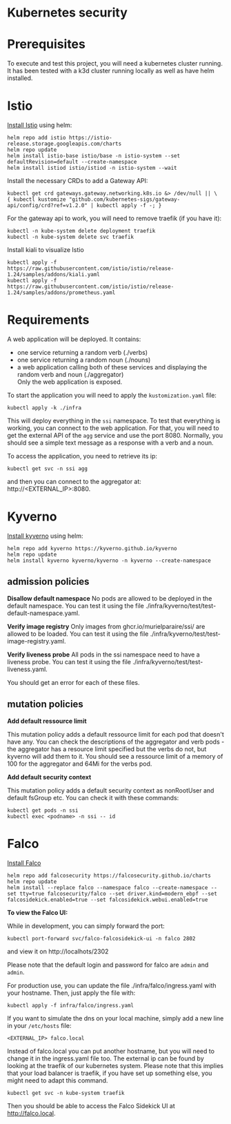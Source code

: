 # Kubernetes security


# Prerequisites

To execute and test this project, you will need a kubernetes cluster running.
It has been tested with a k3d cluster running locally as well as have helm installed.

# Istio

[Install Istio](https://istio.io/latest/docs/setup/install/helm/) using helm:
```
helm repo add istio https://istio-release.storage.googleapis.com/charts
helm repo update
helm install istio-base istio/base -n istio-system --set defaultRevision=default --create-namespace
helm install istiod istio/istiod -n istio-system --wait
```

Install the necessary CRDs to add a Gateway API:
```
kubectl get crd gateways.gateway.networking.k8s.io &> /dev/null || \
{ kubectl kustomize "github.com/kubernetes-sigs/gateway-api/config/crd?ref=v1.2.0" | kubectl apply -f -; }
```

For the gateway api to work, you will need to remove traefik (if you have it):
```
kubectl -n kube-system delete deployment traefik
kubectl -n kube-system delete svc traefik
```

Install kiali to visualize Istio

```
kubectl apply -f https://raw.githubusercontent.com/istio/istio/release-1.24/samples/addons/kiali.yaml
kubectl apply -f https://raw.githubusercontent.com/istio/istio/release-1.24/samples/addons/prometheus.yaml
```


# Requirements

A web application will be deployed. It contains:  
- one service returning a random verb (./verbs)  
- one service returning a random noun (./nouns)  
- a web application calling both of these services and displaying the random verb and noun (./aggregator)  
Only the web application is exposed.

To start the application you will need to apply the `kustomization.yaml` file:
```
kubectl apply -k ./infra
```

This will deploy everything in the `ssi` namespace.
To test that everything is working, you can connect to the web application. For that, you will need to get the external API of the `agg` service and use the port 8080. Normally, you should see a simple text message as a response with a verb and a noun.

To access the application, you need to retrieve its ip:
```
kubectl get svc -n ssi agg
```
and then you can connect to the aggregator at: http://<EXTERNAL_IP>:8080.

# Kyverno

[Install kyverno](https://kyverno.io/docs/installation/methods/) using helm:
```
helm repo add kyverno https://kyverno.github.io/kyverno
helm repo update
helm install kyverno kyverno/kyverno -n kyverno --create-namespace
```

## admission policies

**Disallow default namespace**
No pods are allowed to be deployed in the default namespace.
You can test it using the file ./infra/kyverno/test/test-default-namespace.yaml.

**Verify image registry**
Only images from ghcr.io/murielparaire/ssi/ are allowed to be loaded.
You can test it using the file ./infra/kyverno/test/test-image-registry.yaml.

**Verify liveness probe**
All pods in the ssi namespace need to have a liveness probe.
You can test it using the file ./infra/kyverno/test/test-liveness.yaml.

You should get an error for each of these files.

## mutation policies

**Add default ressource limit**

This mutation policy adds a default ressource limit for each pod that doesn't have any.
You can check the descriptions of the aggregator and verb pods - the aggregator has a resource limit specified but the verbs do not, but kyverno will add them to it.
You should see a ressource limit of a memory of 100 for the aggregator and 64Mi for the verbs pod.


**Add default security context**

This mutation policy adds a default security context as nonRootUser and default fsGroup etc.
You can check it with these commands:
```
kubectl get pods -n ssi
kubectl exec <podname> -n ssi -- id
```

# Falco

[Install Falco](https://falco.org/blog/extend-falco-outputs-with-falcosidekick/)
```
helm repo add falcosecurity https://falcosecurity.github.io/charts
helm repo update
helm install --replace falco --namespace falco --create-namespace --set tty=true falcosecurity/falco --set driver.kind=modern_ebpf --set falcosidekick.enabled=true --set falcosidekick.webui.enabled=true
```

**To view the Falco UI:**  

While in development, you can simply forward the port:
```
kubectl port-forward svc/falco-falcosidekick-ui -n falco 2802
```
and view it on http://localhots/2302

Please note that the default login and password for falco are `admin` and `admin`.

For production use, you can update the file ./infra/falco/ingress.yaml with your hostname. Then, just apply the file with:
```
kubectl apply -f infra/falco/ingress.yaml
```

If you want to simulate the dns on your local machine, simply add a new line in your `/etc/hosts` file:
```
<EXTERNAL_IP> falco.local
```
Instead of falco.local you can put another hostname, but you will need to change it in the ingress.yaml file too.
The external ip can be found by looking at the traefik of our kubernetes system. Please note that this implies that your load balancer is traefik, if you have set up something else, you might need to adapt this command.
```
kubectl get svc -n kube-system traefik
```

Then you should be able to access the Falco Sidekick UI at http://falco.local.